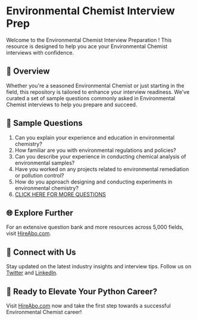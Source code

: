 # Environmental Chemist Interview Prep

Welcome to the Environmental Chemist Interview Preparation ! This resource is designed to help you ace your Environmental Chemist interviews with confidence.

## 🚀 Overview

Whether you're a seasoned Environmental Chemist or just starting in the field, this repository is tailored to enhance your interview readiness. We've curated a set of sample questions commonly asked in Environmental Chemist interviews to help you prepare and succeed.

## 📝 Sample Questions

1. Can you explain your experience and education in environmental chemistry?
2. How familiar are you with environmental regulations and policies?
3. Can you describe your experience in conducting chemical analysis of environmental samples?
4. Have you worked on any projects related to environmental remediation or pollution control?
5. How do you approach designing and conducting experiments in environmental chemistry?
6. [CLICK HERE FOR MORE QUESTIONS](https://hireabo.com/job/5_2_11/Environmental%20Chemist)

## 🌐 Explore Further

For an extensive question bank and more resources across 5,000 fields, visit [HireAbo.com](https://www.hireabo.com).

## 📱 Connect with Us

Stay updated on the latest industry insights and interview tips. Follow us on [Twitter](https://twitter.com/hireabo) and [LinkedIn](https://www.linkedin.com/in/hire-abo-3609972a8/).

## 🚀 Ready to Elevate Your Python Career?

Visit [HireAbo.com](https://www.hireabo.com) now and take the first step towards a successful Environmental Chemist career!